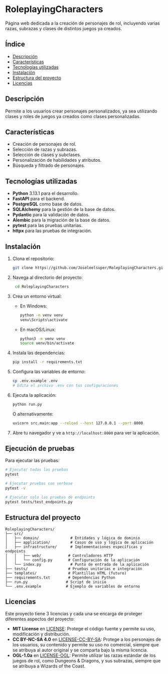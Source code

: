 # RoleplayingCharacters

Página web dedicada a la creación de personajes de rol, incluyendo varias razas, subrazas y clases de distintos juegos ya creados.

## Índice
- [Descripción](#descripción)
- [Características](#características)
- [Tecnologías utilizadas](#tecnologías-utilizadas)
- [Instalación](#instalación)
- [Estructura del proyecto](#estructura-del-proyecto)
- [Licencias](#licencias)

## Descripción

Permite a los usuarios crear personajes personalizados, ya sea utilizando clases y roles de juegos ya creados como clases personalizadas.

## Características

- Creación de personajes de rol.
- Selección de razas y subrazas.
- Selección de clases y subclases.
- Personalización de habilidades y atributos.
- Búsqueda y filtrado de personajes.

## Tecnologías utilizadas

- **Python** 3.13.1 para el desarrollo.
- **FastAPI** para el backend.
- **PostgreSQL** como base de datos.
- **SQLAlchemy** para la gestión de la base de datos.
- **Pydantic** para la validación de datos.
- **Alembic** para la migración de la base de datos.
- **pytest** para las pruebas unitarias.
- **httpx** para las pruebas de integración.

## Instalación

1. Clona el repositorio:
   ```bash
   git clone https://github.com/Joseleelsuper/RoleplayingCharacters.git
   ```

2. Navega al directorio del proyecto:
   ```bash
    cd RoleplayingCharacters
    ```

3. Crea un entorno virtual:
    - En Windows:
      ```bash
      python -m venv venv
      venv\Scripts\activate
      ```
    - En macOS/Linux:
      ```bash
      python3 -m venv venv
      source venv/bin/activate
      ```

4. Instala las dependencias:
   ```bash
   pip install -r requirements.txt
   ```

5. Configura las variables de entorno:
   ```bash
   cp .env.example .env
   # Edita el archivo .env con tus configuraciones
   ```

6. Ejecuta la aplicación:
   ```bash
   python run.py
   ```

   O alternativamente:
   ```bash
   uvicorn src.main:app --reload --host 127.0.0.1 --port 8000
   ```

7. Abre tu navegador y ve a `http://localhost:8000` para ver la aplicación.

## Ejecución de pruebas

Para ejecutar las pruebas:

```bash
# Ejecutar todas las pruebas
pytest

# Ejecutar pruebas con verbose
pytest -v

# Ejecutar solo las pruebas de endpoints
pytest tests/test_endpoints.py
```

## Estructura del proyecto

```
RoleplayingCharacters/
├── src/
│   ├── domain/              # Entidades y lógica de dominio
│   ├── application/         # Casos de uso y lógica de aplicación
│   ├── infrastructure/      # Implementaciones específicas y endpoints
│   │   ├── web/            # Controladores HTTP
│   │   └── config.py       # Configuración de la aplicación
│   └── index.py             # Punto de entrada de la aplicación
├── tests/                  # Pruebas unitarias e integración
├── templates/              # Plantillas HTML (futuro)
├── requirements.txt        # Dependencias Python
├── run.py                 # Script de inicio
└── .env.example           # Ejemplo de variables de entorno
```

## Licencias

Este proyecto tiene 3 licencias y cada una se encarga de proteger diferentes aspectos del proyecto:
- **MIT License** en [LICENSE](/LICENSE): Protege el código fuente y permite su uso, modificación y distribución.
- **CC BY-NC-SA 4.0** en [LICENSE-CC-BY-SA](/LICENSE-CC-BY-SA): Protege a los personajes de los usuarios, su contenido y permite su uso no comercial, siempre que se atribuya al autor original y se comparta bajo la misma licencia.
- **OGL-1.0a** en [LICENSE-OGL](/LICENSE-OGL): Permite utilizar las razas estándar de los juegos de rol, como Dungeons & Dragons, y sus subrazas, siempre que se atribuya a Wizards of the Coast.

